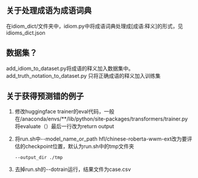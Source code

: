 ## 关于处理成语为成语词典
在idiom_dict/文件夹中，idiom.py中将成语词典处理成[成语:释义]的形式，见idioms_dict.json

## 数据集？
add_idiom_to_dataset.py将成语的释义加入数据集中。
add_truth_notation_to_dataset.py 只将正确成语的释义加入训练集
## 关于获得预测错的例子

1. 修改huggingface trainer的eval代码，一般在/anaconda/envs/**/lib/python/site-packages/transformers/trainer.py
   将evaluate（）最后一行改为return output
2. 将run.sh中--model_name_or_path hfl/chinese-roberta-wwm-ext改为要评估的checkpoint位置，默认为run.sh中的tmp文件夹

   ```
   --output_dir ./tmp
   ```
3. 去掉run.sh的--dotrain运行，结果文件为case.csv

